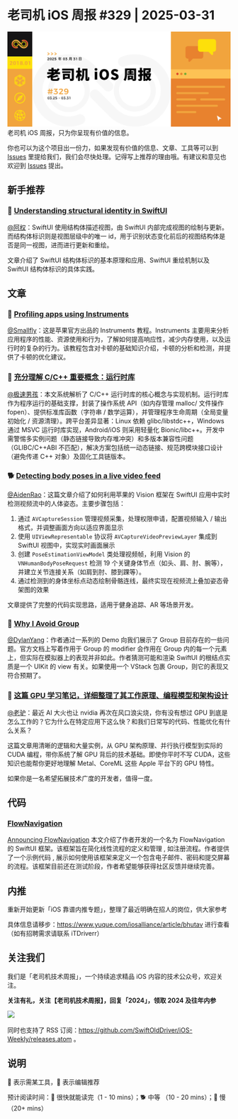 # 老司机 iOS 周报 #329 | 2025-03-31

![ios-weekly](https://github.com/SwiftOldDriver/iOS-Weekly/blob/master/assets/weekly-header/329.jpg?raw=true)
老司机 iOS 周报，只为你呈现有价值的信息。

你也可以为这个项目出一份力，如果发现有价值的信息、文章、工具等可以到 [Issues](https://github.com/SwiftOldDriver/iOS-Weekly/issues) 里提给我们，我们会尽快处理。记得写上推荐的理由哦。有建议和意见也欢迎到 [Issues](https://github.com/SwiftOldDriver/iOS-Weekly/issues) 提出。

## 新手推荐

### 🐎 [Understanding structural identity in SwiftUI](https://tanaschita.com/swiftui-structural-identity/)

[@阿权](https://github.com/bqlin)：SwiftUI 使用结构体描述视图，由 SwiftUI 内部完成视图的绘制与更新。而结构体标识则是视图层级中的唯一 id，用于识别状态变化前后的视图结构体是否是同一视图，进而进行更新和重绘。

文章介绍了 SwiftUI 结构体标识的基本原理和应用、SwiftUI 重绘机制以及 SwiftUI 结构体标识的具体实践。

## 文章

### 🐢 [Profiling apps using Instruments](https://developer.apple.com/tutorials/instruments)

[@Smallfly](https://github.com/iostalks)：这是苹果官方出品的 Instruments 教程。Instruments 主要用来分析应用程序的性能、资源使用和行为，了解如何提高响应性，减少内存使用，以及运行时的复杂的行为。该教程包含对卡顿的基础知识介绍，卡顿的分析和检测，并提供了卡顿的优化建议。

### 🐢 [充分理解 C/C++ 重要概念：运行时库](https://mp.weixin.qq.com/s/Fed-0uVaOGDUiftH43vnGA)

[@极速男孩](https://github.com/ztlyyznf001)：本文系统解析了 C/C++ 运行时库的核心概念与实现机制。运行时库作为程序运行的基础支撑，封装了操作系统 API（如内存管理 malloc/ 文件操作 fopen）、提供标准库函数（字符串 / 数学运算），并管理程序生命周期（全局变量初始化 / 资源清理）。跨平台差异显著：Linux 依赖 glibc/libstdc++，Windows 通过 MSVC 运行时库实现，Android/iOS 则采用轻量化 Bionic/libc++。开发中需警惕多实例问题（静态链接导致内存堆冲突）和多版本兼容性问题（GLIBC/C++ABI 不匹配），解决方案包括统一动态链接、规范跨模块接口设计（避免传递 C++ 对象）及固化工具链版本。

### 🐕 [Detecting body poses in a live video feed](https://www.createwithswift.com/detecting-body-poses-in-a-live-video-feed/)

[@AidenRao](https://weibo.com/AidenRao)：这篇文章介绍了如何利用苹果的 Vision 框架在 SwiftUI 应用中实时检测视频流中的人体姿态。主要步骤包括：

1. 通过 `AVCaptureSession` 管理视频采集，处理权限申请，配置视频输入 / 输出格式，并调整画面方向以适应界面显示
2. 使用 `UIViewRepresentable` 协议将 `AVCaptureVideoPreviewLayer` 集成到 SwiftUI 视图中，实现实时画面展示
3. 创建 `PoseEstimationViewModel` 类处理视频帧，利用 Vision 的 `VNHumanBodyPoseRequest` 检测 19 个关键身体节点（如头、肩、肘、腕等），并建立关节连接关系（如肩到肘、膝到踝等）。
4. 通过检测到的身体坐标点动态绘制骨骼连线，最终实现在视频流上叠加姿态骨架图的效果
   
文章提供了完整的代码实现思路，适用于健身追踪、AR 等场景开发。

### 🐎 [Why I Avoid Group](https://chris.eidhof.nl/post/why-i-avoid-group/)

[@DylanYang](https://github.com/Dylan19Yang)：作者通过一系列的 Demo 向我们展示了 Group 目前存在的一些问题。官方文档上写着作用于 Group 的 modifier 会作用在 Group 内的每一个元素上，但实际在模拟器上的表现并非如此。作者猜测可能和渲染 SwiftUI 的根结点实质是一个 UIKit 的 view 有关。如果使用一个 VStack 包裹 Group，则它的表现又符合预期了。

### 🐎 [这篇 GPU 学习笔记，详细整理了其工作原理、编程模型和架构设计](https://mp.weixin.qq.com/s/IzsI_dzX6AxFnJGg8zewEw)

[@老驴](https://weibo.com/u/6090610445)：最近 AI 大火也让 nvidia 再次在风口浪尖烧，你有没有想过 GPU 到底是怎么工作的？它为什么在特定应用下这么快？和我们日常写的代码、性能优化有什么关系？

这篇文章用清晰的逻辑和大量实例，从 GPU 架构原理、并行执行模型到实际的 CUDA 编程，带你系统了解 GPU 背后的技术基础。即使你平时不写 CUDA，这些知识也能帮你更好地理解 Metal、CoreML 这些 Apple 平台下的 GPU 特性。

如果你是一名希望拓展技术广度的开发者，值得一度。

## 代码

### [FlowNavigation](https://github.com/magnuskahr/swiftui-flow-navigation)

[Announcing FlowNavigation](https://www.magnuskahr.dk/posts/2025/03/announcing-FlowNavigation/) 本文介绍了作者开发的一个名为 FlowNavigation 的 SwiftUI 框架。该框架旨在简化线性流程的定义和管理 , 如注册流程。作者提供了一个示例代码 , 展示如何使用该框架来定义一个包含电子邮件、密码和提交屏幕的流程。该框架目前还在测试阶段，作者希望能够获得社区反馈并继续完善。

## 内推

重新开始更新「iOS 靠谱内推专题」，整理了最近明确在招人的岗位，供大家参考

具体信息请移步：https://www.yuque.com/iosalliance/article/bhutav 进行查看（如有招聘需求请联系 iTDriverr）

## 关注我们

我们是「老司机技术周报」，一个持续追求精品 iOS 内容的技术公众号，欢迎关注。

**关注有礼，关注【老司机技术周报】，回复「2024」，领取 2024 及往年内参**

![](https://github.com/SwiftOldDriver/iOS-Weekly/blob/master/assets/qrcode_for_wechat.jpg?raw=true)

同时也支持了 RSS 订阅：https://github.com/SwiftOldDriver/iOS-Weekly/releases.atom 。

## 说明

🚧 表示需某工具，🌟 表示编辑推荐

预计阅读时间：🐎 很快就能读完（1 - 10 mins）；🐕 中等 （10 - 20 mins）；🐢 慢（20+ mins）
